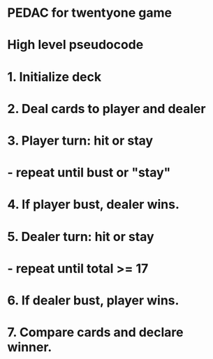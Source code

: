 # PEDAC for twentyone game

# High level pseudocode
# 1. Initialize deck
# 2. Deal cards to player and dealer
# 3. Player turn: hit or stay
#   - repeat until bust or "stay"
# 4. If player bust, dealer wins.
# 5. Dealer turn: hit or stay
#   - repeat until total >= 17
# 6. If dealer bust, player wins.
# 7. Compare cards and declare winner.